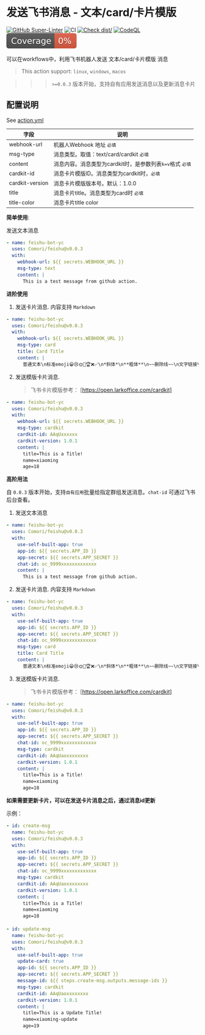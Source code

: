 # 发送飞书消息 - 文本/card/卡片模版

[![GitHub Super-Linter](https://github.com/actions/typescript-action/actions/workflows/linter.yml/badge.svg)](https://github.com/super-linter/super-linter)
![CI](https://github.com/actions/typescript-action/actions/workflows/ci.yml/badge.svg)
[![Check dist/](https://github.com/actions/typescript-action/actions/workflows/check-dist.yml/badge.svg)](https://github.com/actions/typescript-action/actions/workflows/check-dist.yml)
[![CodeQL](https://github.com/actions/typescript-action/actions/workflows/codeql-analysis.yml/badge.svg)](https://github.com/actions/typescript-action/actions/workflows/codeql-analysis.yml)
[![Coverage](./badges/coverage.svg)](./badges/coverage.svg)

可以在workflows中，利用飞书机器人发送 文本/card/卡片模版 消息

> This action support: `linux`, `windows`, `macos`


>>> `>=0.0.3` 版本开始，支持自有应用发送消息以及更新消息卡片

## 配置说明

See [action.yml](action.yml)

| 字段            | 说明                                                      |
| --------------- | --------------------------------------------------------- |
| webhook-url     | 机器人Webhook 地址 `必填`                                 |
| msg-type        | 消息类型。取值：text/card/cardkit `必填`                  |
| content         | 消息内容。消息类型为cardkit时，是参数列表`k=v`格式 `必填` |
| cardkit-id      | 消息卡片模版ID。消息类型为cardkit时，`必填`               |
| cardkit-version | 消息卡片模版版本号。默认：1.0.0                           |
| title           | 消息卡片title。消息类型为card时 `必填`                    |
| title-color     | 消息卡片title color                                       |

**简单使用**:

发送文本消息

```yaml
- name: feishu-bot-yc
  uses: Comori/feishu@v0.0.3
  with:
    webhook-url: ${{ secrets.WEBHOOK_URL }}
    msg-type: text
    content: |
      This is a test message from github action.
```

**进阶使用**

1. 发送卡片消息. 内容支持 `Markdown`

```yaml
- name: feishu-bot-yc
  uses: Comori/feishu@v0.0.3
  with:
    webhook-url: ${{ secrets.WEBHOOK_URL }}
    msg-type: card
    title: Card Title
    content: |
      普通文本\n标准emoji😁😢🌞💼🏆❌✅\n*斜体*\n**粗体**\n~~删除线~~\n文字链接\n差异化跳转\n<at id=all></at>
```

2. 发送模版卡片消息.
   > 飞书卡片模版参考： [https://open.larkoffice.com/cardkit]

```yaml
- name: feishu-bot-yc
  uses: Comori/feishu@v0.0.3
  with:
    webhook-url: ${{ secrets.WEBHOOK_URL }}
    msg-type: cardkit
    cardkit-id: AAqUxxxxxx
    cardkit-version: 1.0.1
    content: |
      title=This is a Title!
      name=xiaoming
      age=18
```

**高阶用法**

自 `0.0.3` 版本开始，支持`自有应用`批量给指定群组发送消息。`chat-id` 可通过飞书后台查看。

1. 发送文本消息

```yaml
- name: feishu-bot-yc
  uses: Comori/feishu@v0.0.3
  with:
    use-self-built-app: true
    app-id: ${{ secrets.APP_ID }}
    app-secret: ${{ secrets.APP_SECRET }}
    chat-id: oc_9999xxxxxxxxxxxxx
    content: |
      This is a test message from github action.
```

2. 发送卡片消息. 内容支持 `Markdown`

```yaml
- name: feishu-bot-yc
  uses: Comori/feishu@v0.0.3
  with:
    use-self-built-app: true
    app-id: ${{ secrets.APP_ID }}
    app-secret: ${{ secrets.APP_SECRET }}
    chat-id: oc_9999xxxxxxxxxxxxx
    msg-type: card
    title: Card Title
    content: |
      普通文本\n标准emoji😁😢🌞💼🏆❌✅\n*斜体*\n**粗体**\n~~删除线~~\n文字链接\n差异化跳转\n<at id=all></at>
```

3. 发送模版卡片消息.
   > 飞书卡片模版参考： [https://open.larkoffice.com/cardkit]

```yaml
- name: feishu-bot-yc
  uses: Comori/feishu@v0.0.3
  with:
    use-self-built-app: true
    app-id: ${{ secrets.APP_ID }}
    app-secret: ${{ secrets.APP_SECRET }}
    chat-id: oc_9999xxxxxxxxxxxxx
    msg-type: cardkit
    cardkit-id: AAqUaoxxxxxxxx
    cardkit-version: 1.0.1
    content: |
      title=This is a Title!
      name=xiaoming
      age=18
```

**如果需要更新卡片，可以在发送卡片消息之后，通过消息id更新**

示例：
```yaml
- id: create-msg
  name: feishu-bot-yc
  uses: Comori/feishu@v0.0.3
  with:
    use-self-built-app: true
    app-id: ${{ secrets.APP_ID }}
    app-secret: ${{ secrets.APP_SECRET }}
    chat-id: oc_9999xxxxxxxxxxxxx
    msg-type: cardkit
    cardkit-id: AAqUaoxxxxxxxx
    cardkit-version: 1.0.1
    content: |
      title=This is a Title!
      name=xiaoming
      age=18

- id: update-msg
  name: feishu-bot-yc
  uses: Comori/feishu@v0.0.3
  with:
    use-self-built-app: true
    update-card: true
    app-id: ${{ secrets.APP_ID }}
    app-secret: ${{ secrets.APP_SECRET }}
    message-id: ${{ steps.create-msg.outputs.message-ids }}
    msg-type: cardkit
    cardkit-id: AAqUaoxxxxxxxx
    cardkit-version: 1.0.1
    content: |
      title=This is a Update Title!
      name=xiaoming-update
      age=19
```
